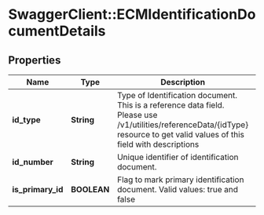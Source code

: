 # SwaggerClient::ECMIdentificationDocumentDetails

## Properties
Name | Type | Description | Notes
------------ | ------------- | ------------- | -------------
**id_type** | **String** | Type of Identification document. This is a reference data field. Please use /v1/utilities/referenceData/{idType} resource to get valid values of this field with descriptions | [optional] 
**id_number** | **String** | Unique identifier of identification document. | [optional] 
**is_primary_id** | **BOOLEAN** | Flag to mark primary identification document. Valid values: true and false | [optional] 

